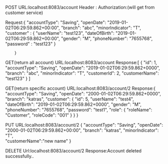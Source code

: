 POST
URL:localhost:8083/account
Header :
Authorization:<jwtToken>(will get from customer service)

Request:{
			"accountType": "Saving",
			"openDate": "2019-01-02T06:29:59.862+00:00",
			"branch": "abc",
			"minorIndicator": "T",
			"customer" : {
							"userName": "test123",
							"dateOfBirth": "2019-01-02T06:29:59.862+00:00",
							"gender": "M",
							"phoneNumber": "7655768",
							"password" : "test123"
						}
			
		}

GET(return all account)
URL:localhost:8083/account
Response:[
    {
        "id": 1,
        "accountType": "Saving",
        "openDate": "2019-01-02T06:29:59.862+0000",
        "branch": "abc",
        "minorIndicator": "T",
        "customerId": 2,
        "customerName": "test123"
    }
]

GET(return specific account)
URL:localhost:8083/account/2
Response:{
    "accountType": "Saving",
    "openDate": "2000-01-02T06:29:59.862+0000",
    "branch": "katras",
    "customer": {
        "id": 5,
        "userName": "test4",
        "dateOfBirth": "2019-01-02T06:29:59.862+0000",
        "gender": "M",
        "phoneNumber": "7655768",
        "password": "test1",
        "role": {
            "roleName": "Customer",
            "roleCode": "001"
        }
    }
}

PUT
URL:localhost:8083/account/2
{
			"accountType": "Saving",
			"openDate": "2000-01-02T06:29:59.862+00:00",
			"branch": "katras",
			"minorIndicator": "T",	
			"customerName":"new name"
}

DELETE
Url:localhost:8083/account/2
Response:Account deleted successfully..
